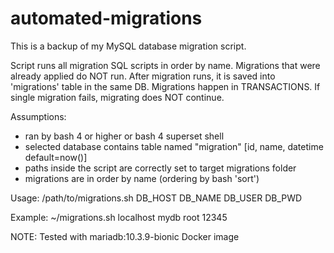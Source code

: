 # automated-migrations

This is a backup of my MySQL database migration script.

Script runs all migration SQL scripts in order by name.
Migrations that were already applied do NOT run.
After migration runs, it is saved into 'migrations' table in the same DB.
Migrations happen in TRANSACTIONS.
If single migration fails, migrating does NOT continue.

Assumptions:
- ran by bash 4 or higher or bash 4 superset shell
- selected database contains table named "migration" [id, name, datetime default=now()]
- paths inside the script are correctly set to target migrations folder
- migrations are in order by name (ordering by bash 'sort')

Usage:
/path/to/migrations.sh DB_HOST DB_NAME DB_USER DB_PWD

Example:
~/migrations.sh localhost mydb root 12345

NOTE: Tested with mariadb:10.3.9-bionic Docker image
